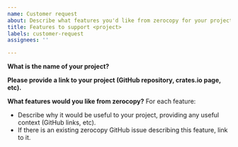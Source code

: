 ```yaml
---
name: Customer request
about: Describe what features you'd like from zerocopy for your project
title: Features to support <project>
labels: customer-request
assignees: ''

---
```


**What is the name of your project?**

**Please provide a link to your project (GitHub repository, crates.io page, etc).**

**What features would you like from zerocopy?**
For each feature:
- Describe why it would be useful to your project, providing any useful context (GitHub links, etc).
- If there is an existing zerocopy GitHub issue describing this feature, link to it.
